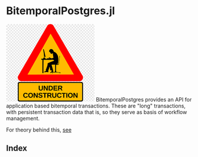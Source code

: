 # BitemporalPostgres.jl
![beware - work in progress](assets/wip.png)
BitemporalPostgres provides an API for application based bitemporal transactions.
These are "long" transactions, with persistent transaction data that is, so they serve as 
basis of workflow management.

For theory behind this, [see](api/theory)



## Index

```@index
```
